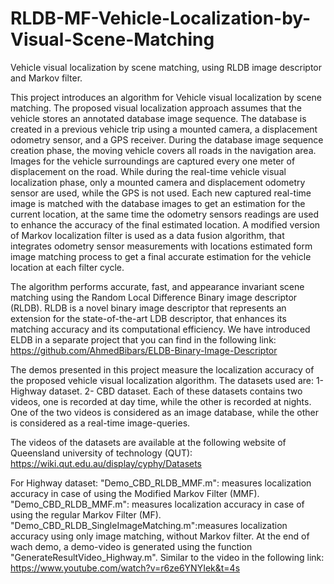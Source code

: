 # RLDB-MF-Vehicle-Localization-by-Visual-Scene-Matching

Vehicle visual localization by scene matching, using RLDB image descriptor and Markov filter.

This project introduces an algorithm for Vehicle visual localization by scene matching. The proposed visual localization approach assumes that the vehicle stores an annotated database image sequence. The database is created in a previous vehicle trip using a mounted camera, a displacement odometry sensor, and a GPS receiver. During the database image sequence creation phase, the moving vehicle covers all roads in the navigation area. Images for the vehicle surroundings are captured every one meter of displacement on the road. While during the real-time vehicle visual localization phase, only a mounted camera and displacement odometry sensor are used, while the GPS is not used. Each new captured real-time image is matched with the database images to get an estimation for the current location, at the same time the odometry sensors readings are used to enhance the accuracy of the final estimated location. A modified version of Markov localization filter is used as a data fusion algorithm, that integrates odometry sensor measurements with locations estimated form image matching process to get a final accurate estimation for the vehicle location at each filter cycle.

The algorithm performs accurate, fast, and appearance invariant scene matching using the Random Local Difference Binary image descriptor (RLDB). RLDB is a novel binary image descriptor that represents an extension for the state-of-the-art LDB descriptor, that enhances its matching accuracy and its computational efficiency. We have introduced ELDB in a separate project that you can find in the following link: https://github.com/AhmedBibars/ELDB-Binary-Image-Descriptor

The demos presented in this project measure the localization accuracy of the proposed vehicle visual localization algorithm. The datasets used are: 1- Highway dataset. 2- CBD dataset. Each of these datasets contains two videos, one is recorded at day time, while the other is recorded at nights. One of the two videos is considered as an image database, while the other is considered as a real-time image-queries.

The videos of the datasets are available at the following website of Queensland university of technology (QUT): https://wiki.qut.edu.au/display/cyphy/Datasets

For Highway dataset:
"Demo_CBD_RLDB_MMF.m": measures localization accuracy in case of using the Modified Markov Filter (MMF).
"Demo_CBD_RLDB_MMF.m": measures localization accuracy in case of using the regular Markov Filter (MF).
"Demo_CBD_RLDB_SingleImageMatching.m":measures localization accuracy using only image matching, without Markov filter.
At the end of wach demo, a demo-video is generated using the function "GenerateResultVideo_Highway.m". Similar to the video in the following link: https://www.youtube.com/watch?v=r6ze6YNYIek&t=4s



